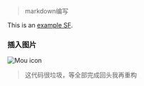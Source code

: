 > markdown编写

This is an [example SF](http://www.baidu.com/).

### 插入图片

![Mou icon](http:://mouapp.com/Mou_128.png)



> 这代码很垃圾，等全部完成回头我再重构


